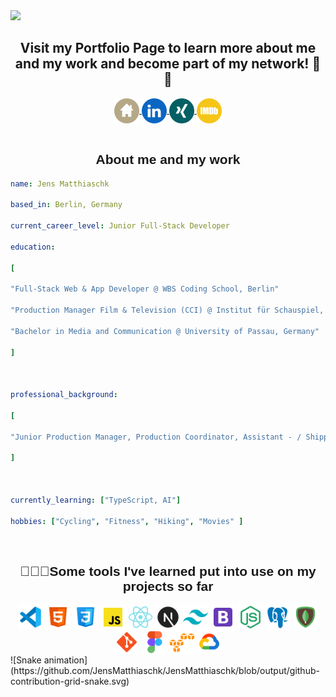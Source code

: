 
<img src="https://capsule-render.vercel.app/api?text=Hi,Welcome!&animation=fadeIn&type=waving&color=gradient&height=250" />


  <h2 style="text-align: center;">Visit my Portfolio Page to learn more about me and my work and become part of my network! 👋 💪</h2>

<div align="center">

<a href="https://jensmatthiaschk.com" target="_newBrowserTab" rel="noopener">
  <img height="40" width="40" align="center" alt="Jens-Home" src="/icons/Home.svg">
</a>

<a href="https://www.linkedin.com/in/jensmatthiaschk" target="_newBrowserTab" rel="noopener">
  <img height="40" width="40" align="center" alt="Jens-Home" src="/icons/linkedin.svg">
</a>

<a href="https://www.xing.com/profile/Jens_Matthiaschk" target="_newBrowserTab" rel="noopener">
  <img height="40" width="40" align="center" alt="Jens-Home" src="/icons/Xing.svg">
</a>

<a href="https://www.imdb.com/name/nm4456056/" target="_newBrowserTab" rel="noopener">
  <img height="40" width="40" align="center" alt="Jens-Home" src="/icons/imdb.svg">
</a>

</div>

<br>

<h2 style="text-align: center; font-family: 'Gill Sans', 'Gill Sans MT', Calibri, 'Trebuchet MS', sans-serif;">About me and my work</h2>

```yaml
name: Jens Matthiaschk

based_in: Berlin, Germany

current_career_level: Junior Full-Stack Developer

education:

[

"Full-Stack Web & App Developer @ WBS Coding School, Berlin"

"Production Manager Film & Television (CCI) @ Institut für Schauspiel, Film-, Fernsehberufe an der VHS Berlin Mitte & Chamber of Commerce Berlin, Berlin"

"Bachelor in Media and Communication @ University of Passau, Germany"

]

  

professional_background:

[

"Junior Production Manager, Production Coordinator, Assistant - / Shipping Coordinator @ Various movie projects in Berlin & Potsdam"

]

  

currently_learning: ["TypeScript, AI"]

hobbies: ["Cycling", "Fitness", "Hiking", "Movies" ]
```

  

<br>


<h2 style="text-align: center; font-family: 'Gill Sans', 'Gill Sans MT', Calibri, 'Trebuchet MS', sans-serif;">👨🏼‍💻Some tools I've learned put into use on my projects so far</h2>

<div align="center">
<img height="40" width="40" align="center" alt="Jens-Home" src="/icons/Visual-studio-code.svg">
  <img height="40" width="40" align="center" alt="Jens-Home" src="/icons/Html-5.svg">
  <img height="40" width="40" align="center" alt="Jens-Home" src="/icons/Css3.svg">
  <img height="40" width="40" align="center" alt="Jens-Home" src="/icons/Javascript.svg">
  <img height="40" width="40" align="center" alt="Jens-Home" src="/icons/React.svg">
  <img height="40" width="40" align="center" alt="Jens-Home" src="/icons/Next.js.svg">
  <img height="40" width="40" align="center" alt="Jens-Home" src="/icons/Tailwind-css.svg">
  <img height="40" width="40" align="center" alt="Jens-Home" src="/icons/Bootstrap.svg">
  <img height="40" width="40" align="center" alt="Jens-Home" src="/icons/Node-js.svg">
  <img height="40" width="40" align="center" alt="Jens-Home" src="/icons/Postgresql.svg">
  <img height="40" width="40" align="center" alt="Jens-Home" src="/icons/Mongodb.svg">
  <img height="40" width="40" align="center" alt="Jens-Home" src="/icons/Git.svg">
  <img height="40" width="40" align="center" alt="Jens-Home" src="/icons/Figma.svg">
  <img height="40" width="40" align="center" alt="Jens-Home" src="/icons/Amazon-s3.svg">
  <img height="40" width="40" align="center" alt="Jens-Home" src="/icons/Google-cloud.svg">
</div>
![Snake animation]
(https://github.com/JensMatthiaschk/JensMatthiaschk/blob/output/github-contribution-grid-snake.svg)

